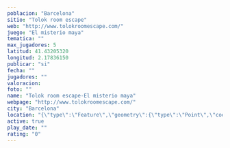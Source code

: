 ```yaml
---
poblacion: "Barcelona"
sitio: "Tolok room escape"
web: "http://www.tolokroomescape.com/"
juego: "El misterio maya"
tematica: ""
max_jugadores: 5
latitud: 41.43205320
longitud: 2.17836150
publicar: "si"
fecha: ""
jugadores: ""
valoracion: 
foto: ""
name: "Tolok room escape-El misterio maya"
webpage: "http://www.tolokroomescape.com/"
city: "Barcelona"
location: "{\"type\":\"Feature\",\"geometry\":{\"type\":\"Point\",\"coordinates\":[2.1783615,41.4320532]}}"
active: true
play_date: ""
rating: "0"
---
```

